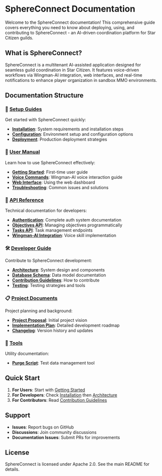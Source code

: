 # SphereConnect Documentation

Welcome to the SphereConnect documentation! This comprehensive guide covers everything you need to know about deploying, using, and contributing to SphereConnect - an AI-driven coordination platform for Star Citizen guilds.

## What is SphereConnect?

SphereConnect is a multitenant AI-assisted application designed for seamless guild coordination in Star Citizen. It features voice-driven workflows via Wingman-AI integration, web interfaces, and real-time notifications to enhance player organization in sandbox MMO environments.

## Documentation Structure

### 🚀 [Setup Guides](setup/)
Get started with SphereConnect quickly:

- **[Installation](setup/installation.md)**: System requirements and installation steps
- **[Configuration](setup/configuration.md)**: Environment setup and configuration options
- **[Deployment](setup/deployment.md)**: Production deployment strategies

### 📖 [User Manual](user-manual/)
Learn how to use SphereConnect effectively:

- **[Getting Started](user-manual/getting-started.md)**: First-time user guide
- **[Voice Commands](user-manual/voice-commands.md)**: Wingman-AI voice interaction guide
- **[Web Interface](user-manual/web-interface.md)**: Using the web dashboard
- **[Troubleshooting](user-manual/troubleshooting.md)**: Common issues and solutions

### 🔧 [API Reference](api-reference/)
Technical documentation for developers:

- **[Authentication](api-reference/authentication.md)**: Complete auth system documentation
- **[Objectives API](api-reference/objectives.md)**: Managing objectives programmatically
- **[Tasks API](api-reference/tasks.md)**: Task management endpoints
- **[Wingman-AI Integration](api-reference/wingman-ai.md)**: Voice skill implementation

### 🛠️ [Developer Guide](developer/)
Contribute to SphereConnect development:

- **[Architecture](developer/architecture.md)**: System design and components
- **[Database Schema](developer/database-schema.md)**: Data model documentation
- **[Contribution Guidelines](developer/contribution.md)**: How to contribute
- **[Testing](developer/testing.md)**: Testing strategies and tools

### 📋 [Project Documents](project/)
Project planning and background:

- **[Project Proposal](project/proposal.md)**: Initial project vision
- **[Implementation Plan](project/plan.md)**: Detailed development roadmap
- **[Changelog](project/changelog.md)**: Version history and updates

### 🔨 [Tools](tools/)
Utility documentation:

- **[Purge Script](tools/purge-script.md)**: Test data management tool

## Quick Start

1. **For Users**: Start with [Getting Started](user-manual/getting-started.md)
2. **For Developers**: Check [Installation](setup/installation.md) then [Architecture](developer/architecture.md)
3. **For Contributors**: Read [Contribution Guidelines](developer/contribution.md)

## Support

- **Issues**: Report bugs on GitHub
- **Discussions**: Join community discussions
- **Documentation Issues**: Submit PRs for improvements

## License

SphereConnect is licensed under Apache 2.0. See the main README for details.